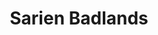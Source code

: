 ---
date created: Friday, December 8th 2023, 10:57:06 pm
date modified: Thursday, December 14th 2023, 12:21:54 am
eleventyNavigation:
  key: Sarien Badlands
  parent: Material Plane
layout: base.njk
parentpath: src/garden\🌐Worldbuilding\Material Plane/Material Plane.md
title: Sarien Badlands
type: Continent
---